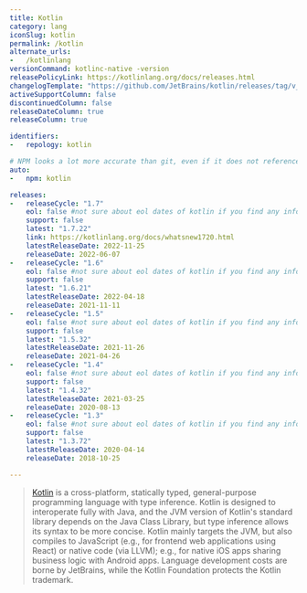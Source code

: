 ```yaml
---
title: Kotlin
category: lang
iconSlug: kotlin
permalink: /kotlin
alternate_urls:
-   /kotlinlang
versionCommand: kotlinc-native -version
releasePolicyLink: https://kotlinlang.org/docs/releases.html
changelogTemplate: "https://github.com/JetBrains/kotlin/releases/tag/v__LATEST__"
activeSupportColumn: false
discontinuedColumn: false
releaseDateColumn: true
releaseColumn: true

identifiers:
-   repology: kotlin

# NPM looks a lot more accurate than git, even if it does not reference a few 1.x versions.
auto:
-   npm: kotlin

releases:
-   releaseCycle: "1.7"
    eol: false #not sure about eol dates of kotlin if you find any information about this please change this part
    support: false
    latest: "1.7.22"
    link: https://kotlinlang.org/docs/whatsnew1720.html
    latestReleaseDate: 2022-11-25
    releaseDate: 2022-06-07
-   releaseCycle: "1.6"
    eol: false #not sure about eol dates of kotlin if you find any information about this please change this part
    support: false
    latest: "1.6.21"
    latestReleaseDate: 2022-04-18
    releaseDate: 2021-11-11
-   releaseCycle: "1.5"
    eol: false #not sure about eol dates of kotlin if you find any information about this please change this part
    support: false
    latest: "1.5.32"
    latestReleaseDate: 2021-11-26
    releaseDate: 2021-04-26
-   releaseCycle: "1.4"
    eol: false #not sure about eol dates of kotlin if you find any information about this please change this part
    support: false
    latest: "1.4.32"
    latestReleaseDate: 2021-03-25
    releaseDate: 2020-08-13
-   releaseCycle: "1.3"
    eol: false #not sure about eol dates of kotlin if you find any information about this please change this part
    support: false
    latest: "1.3.72"
    latestReleaseDate: 2020-04-14
    releaseDate: 2018-10-25

---
```


> [Kotlin](https://kotlinlang.org/) is a cross-platform, statically typed, general-purpose programming language with type inference.
> Kotlin is designed to interoperate fully with Java, and the JVM version of Kotlin's standard library depends on the Java Class Library,
> but type inference allows its syntax to be more concise. Kotlin mainly targets the JVM, but also compiles to JavaScript
> (e.g., for frontend web applications using React) or native code (via LLVM); e.g., for native iOS apps sharing business logic with Android apps.
> Language development costs are borne by JetBrains, while the Kotlin Foundation protects the Kotlin trademark.
